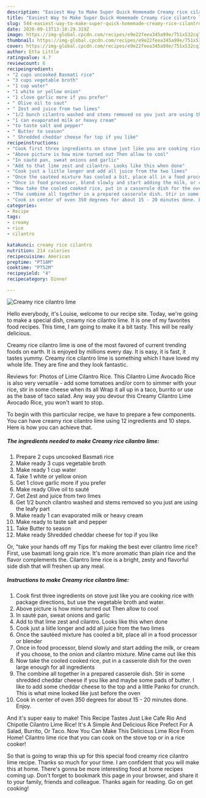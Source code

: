 ```yaml
---
description: "Easiest Way to Make Super Quick Homemade Creamy rice cilantro lime"
title: "Easiest Way to Make Super Quick Homemade Creamy rice cilantro lime"
slug: 544-easiest-way-to-make-super-quick-homemade-creamy-rice-cilantro-lime
date: 2020-09-13T13:10:29.319Z
image: https://img-global.cpcdn.com/recipes/e9e22feea345a99e/751x532cq70/creamy-rice-cilantro-lime-recipe-main-photo.jpg
thumbnail: https://img-global.cpcdn.com/recipes/e9e22feea345a99e/751x532cq70/creamy-rice-cilantro-lime-recipe-main-photo.jpg
cover: https://img-global.cpcdn.com/recipes/e9e22feea345a99e/751x532cq70/creamy-rice-cilantro-lime-recipe-main-photo.jpg
author: Etta Little
ratingvalue: 4.7
reviewcount: 6
recipeingredient:
- "2 cups uncooked Basmati rice"
- "3 cups vegetable broth"
- "1 cup water"
- "1 white or yellow onion"
- "1 clove garlic more if you prefer"
- " Olive oil to saut"
- " Zest and juice from two limes"
- "1/2 bunch cilantro washed and stems removed so you just are using the leafy part"
- "1 can evaporated milk or heavy cream"
- "to taste salt and pepper"
- " Butter to season"
- " Shredded cheddar cheese for top if you like"
recipeinstructions:
- "Cook first three ingredients on stove just like you are cooking rice with package directions, but use the vegetable broth and water."
- "Above picture is how mine turned out Then allow to cool"
- "In sauté pan, sweat onions and garlic"
- "Add to that lime zest and cilantro. Looks like this when done"
- "Cook just a liitle longer and add all juice from the two limes"
- "Once the sautéed mixture has cooled a bit, place all in a food processor or blender"
- "Once in food processor, blend slowly and start adding the milk, or cream if you choose, to the onion and cilantro mixture. Mine came out like this"
- "Now take the cooled cooked rice, put in a casserole dish for the oven large enough for all ingredients"
- "The combine all together in a prepared casserole dish. Stir in some shredded cheddar cheese if you like and maybe some pads of butter. I like to add some cheddar cheese to the top and a little Panko for crunch. This is what mine looked like just before the oven"
- "Cook in center of oven 350 degrees for about 15 - 20 minutes done. Enjoy."
categories:
- Recipe
tags:
- creamy
- rice
- cilantro

katakunci: creamy rice cilantro 
nutrition: 214 calories
recipecuisine: American
preptime: "PT18M"
cooktime: "PT52M"
recipeyield: "4"
recipecategory: Dinner

---
```



![Creamy rice cilantro lime](https://img-global.cpcdn.com/recipes/e9e22feea345a99e/751x532cq70/creamy-rice-cilantro-lime-recipe-main-photo.jpg)

Hello everybody, it's Louise, welcome to our recipe site. Today, we're going to make a special dish, creamy rice cilantro lime. It is one of my favorites food recipes. This time, I am going to make it a bit tasty. This will be really delicious.

Creamy rice cilantro lime is one of the most favored of current trending foods on earth. It is enjoyed by millions every day. It is easy, it is fast, it tastes yummy. Creamy rice cilantro lime is something which I have loved my whole life. They are fine and they look fantastic.

Reviews for: Photos of Lime Cilantro Rice. This Cilantro Lime Avocado Rice is also very versatile - add some tomatoes and/or corn to simmer with your rice, stir in some cheese when its all Wrap it all up in a taco, burrito or use as the base of taco salad. Any way you devour this Creamy Cilantro Lime Avocado Rice, you won&#39;t want to stop.


To begin with this particular recipe, we have to prepare a few components. You can have creamy rice cilantro lime using 12 ingredients and 10 steps. Here is how you can achieve that.

<!--inarticleads1-->

##### The ingredients needed to make Creamy rice cilantro lime:

1. Prepare 2 cups uncooked Basmati rice
1. Make ready 3 cups vegetable broth
1. Make ready 1 cup water
1. Take 1 white or yellow onion
1. Get 1 clove garlic more if you prefer
1. Make ready  Olive oil to sauté
1. Get  Zest and juice from two limes
1. Get 1/2 bunch cilantro washed and stems removed so you just are using the leafy part
1. Make ready 1 can evaporated milk or heavy cream
1. Make ready to taste salt and pepper
1. Take  Butter to season
1. Make ready  Shredded cheddar cheese for top if you like


Or, &#34;take your hands off my Tips for making the best ever cilantro lime rice? First, use basmati long grain rice. It&#39;s more aromatic than plain rice and the flavor complements the. Cilantro lime rice is a bright, zesty and flavorful side dish that will freshen up any meal. 

<!--inarticleads2-->

##### Instructions to make Creamy rice cilantro lime:

1. Cook first three ingredients on stove just like you are cooking rice with package directions, but use the vegetable broth and water.
1. Above picture is how mine turned out Then allow to cool
1. In sauté pan, sweat onions and garlic
1. Add to that lime zest and cilantro. Looks like this when done
1. Cook just a liitle longer and add all juice from the two limes
1. Once the sautéed mixture has cooled a bit, place all in a food processor or blender
1. Once in food processor, blend slowly and start adding the milk, or cream if you choose, to the onion and cilantro mixture. Mine came out like this
1. Now take the cooled cooked rice, put in a casserole dish for the oven large enough for all ingredients
1. The combine all together in a prepared casserole dish. Stir in some shredded cheddar cheese if you like and maybe some pads of butter. I like to add some cheddar cheese to the top and a little Panko for crunch. This is what mine looked like just before the oven
1. Cook in center of oven 350 degrees for about 15 - 20 minutes done. Enjoy.


And it&#39;s super easy to make! This Recipe Tastes Just Like Cafe Rio And Chipotle Cilantro Lime Rice! It&#39;s A Simple And Delicious Rice Prefect For A Salad, Burrito, Or Taco. Now You Can Make This Delicious Lime Rice From Home! Cilantro lime rice that you can cook on the stove top or in a rice cooker! 

So that is going to wrap this up for this special food creamy rice cilantro lime recipe. Thanks so much for your time. I am confident that you will make this at home. There's gonna be more interesting food at home recipes coming up. Don't forget to bookmark this page in your browser, and share it to your family, friends and colleague. Thanks again for reading. Go on get cooking!
